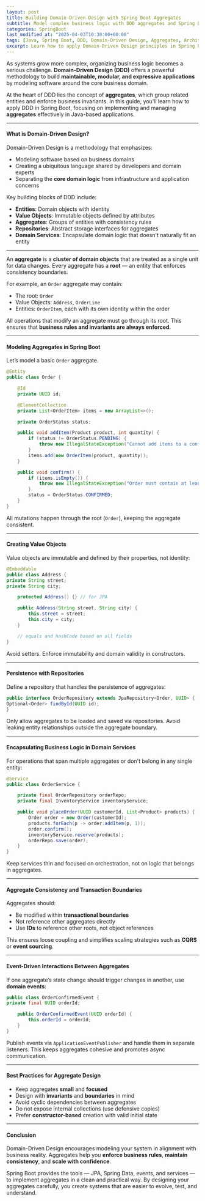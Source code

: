 ```yaml
---
layout: post
title: Building Domain-Driven Design with Spring Boot Aggregates
subtitle: Model complex business logic with DDD aggregates and Spring Boot for scalable and maintainable applications
categories: SpringBoot
last_modified_at: "2025-04-03T10:30:00+00:00"
tags: [Java, Spring Boot, DDD, Domain-Driven Design, Aggregates, Architecture, CQRS]
excerpt: Learn how to apply Domain-Driven Design principles in Spring Boot using aggregates. Build maintainable systems by modeling rich domain logic, enforcing boundaries, and aligning code with business concepts.
---
```

As systems grow more complex, organizing business logic becomes a serious challenge. **Domain-Driven Design (DDD)** offers a powerful methodology to build **maintainable, modular, and expressive applications** by modeling software around the core business domain.

At the heart of DDD lies the concept of **aggregates**, which group related entities and enforce business invariants. In this guide, you'll learn how to apply DDD in Spring Boot, focusing on implementing and managing **aggregates** effectively in Java-based applications.

---

#### What is Domain-Driven Design?

Domain-Driven Design is a methodology that emphasizes:

- Modeling software based on business domains
- Creating a ubiquitous language shared by developers and domain experts
- Separating the **core domain logic** from infrastructure and application concerns

Key building blocks of DDD include:
- **Entities**: Domain objects with identity
- **Value Objects**: Immutable objects defined by attributes
- **Aggregates**: Groups of entities with consistency rules
- **Repositories**: Abstract storage interfaces for aggregates
- **Domain Services**: Encapsulate domain logic that doesn't naturally fit an entity

---
An **aggregate** is a **cluster of domain objects** that are treated as a single unit for data changes. Every aggregate has a **root** — an entity that enforces consistency boundaries.

For example, an `Order` aggregate may contain:
- The root: `Order`
- Value Objects: `Address`, `OrderLine`
- Entities: `OrderItem`, each with its own identity within the order

All operations that modify an aggregate must go through its root. This ensures that **business rules and invariants are always enforced**.

---

#### Modeling Aggregates in Spring Boot

Let’s model a basic `Order` aggregate.

```java
@Entity
public class Order {

    @Id
    private UUID id;

    @ElementCollection
    private List<OrderItem> items = new ArrayList<>();

    private OrderStatus status;

    public void addItem(Product product, int quantity) {
        if (status != OrderStatus.PENDING) {
            throw new IllegalStateException("Cannot add items to a confirmed order");
        }
        items.add(new OrderItem(product, quantity));
    }

    public void confirm() {
        if (items.isEmpty()) {
            throw new IllegalStateException("Order must contain at least one item");
        }
        status = OrderStatus.CONFIRMED;
    }
}
```

All mutations happen through the root (`Order`), keeping the aggregate consistent.

---

#### Creating Value Objects

Value objects are immutable and defined by their properties, not identity:

```java
@Embeddable
public class Address {
private String street;
private String city;

    protected Address() {} // for JPA

    public Address(String street, String city) {
        this.street = street;
        this.city = city;
    }

    // equals and hashCode based on all fields
}
```

Avoid setters. Enforce immutability and domain validity in constructors.

---

#### Persistence with Repositories

Define a repository that handles the persistence of aggregates:

```java
public interface OrderRepository extends JpaRepository<Order, UUID> {
Optional<Order> findById(UUID id);
}
```

Only allow aggregates to be loaded and saved via repositories. Avoid leaking entity relationships outside the aggregate boundary.

---

#### Encapsulating Business Logic in Domain Services

For operations that span multiple aggregates or don't belong in any single entity:

```java
@Service
public class OrderService {

    private final OrderRepository orderRepo;
    private final InventoryService inventoryService;

    public void placeOrder(UUID customerId, List<Product> products) {
        Order order = new Order(customerId);
        products.forEach(p -> order.addItem(p, 1));
        order.confirm();
        inventoryService.reserve(products);
        orderRepo.save(order);
    }
}
```

Keep services thin and focused on orchestration, not on logic that belongs in aggregates.

---

#### Aggregate Consistency and Transaction Boundaries

Aggregates should:
- Be modified within **transactional boundaries**
- Not reference other aggregates directly
- Use **IDs** to reference other roots, not object references

This ensures loose coupling and simplifies scaling strategies such as **CQRS** or **event sourcing**.

---

#### Event-Driven Interactions Between Aggregates

If one aggregate’s state change should trigger changes in another, use **domain events**:

```java
public class OrderConfirmedEvent {
private final UUID orderId;

    public OrderConfirmedEvent(UUID orderId) {
        this.orderId = orderId;
    }
}
```

Publish events via `ApplicationEventPublisher` and handle them in separate listeners. This keeps aggregates cohesive and promotes async communication.

---

#### Best Practices for Aggregate Design

- Keep aggregates **small** and **focused**
- Design with **invariants** and **boundaries** in mind
- Avoid cyclic dependencies between aggregates
- Do not expose internal collections (use defensive copies)
- Prefer **constructor-based** creation with valid initial state

---

#### Conclusion

Domain-Driven Design encourages modeling your system in alignment with business reality. Aggregates help you **enforce business rules**, **maintain consistency**, and **scale with confidence**.

Spring Boot provides the tools — JPA, Spring Data, events, and services — to implement aggregates in a clean and practical way. By designing your aggregates carefully, you create systems that are easier to evolve, test, and understand.
